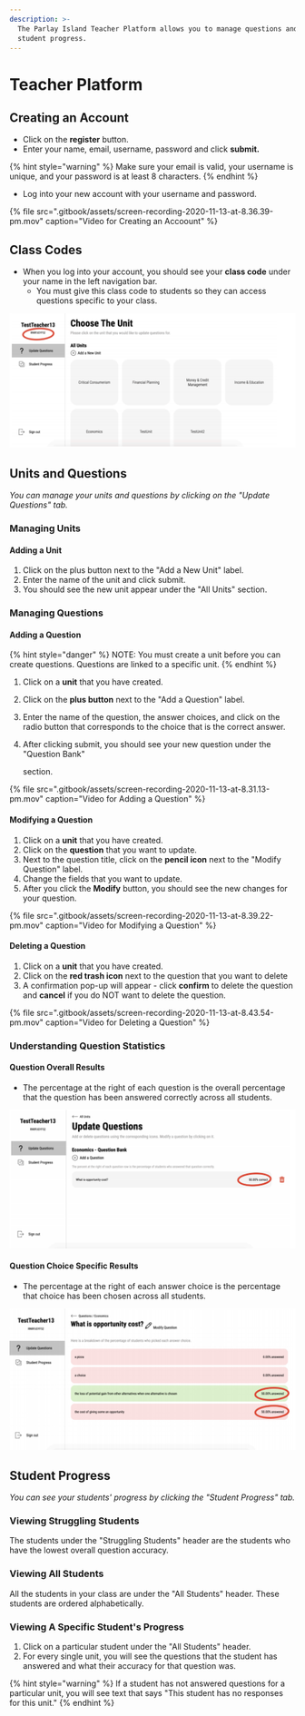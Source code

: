 ```yaml
---
description: >-
  The Parlay Island Teacher Platform allows you to manage questions and track
  student progress.
---
```


# Teacher Platform

## Creating an Account

* Click on the **register** button.
* Enter your name, email, username, password and click **submit.**

{% hint style="warning" %}
Make sure your email is valid, your username is unique, and your password is at least 8 characters.
{% endhint %}

* Log into your new account with your username and password.

{% file src=".gitbook/assets/screen-recording-2020-11-13-at-8.36.39-pm.mov" caption="Video for Creating an Accoount" %}

## Class Codes

* When you log into your account, you should see your **class code** under your name in the left navigation bar.
  * You must give this class code to students so they can access questions specific to your class.

![Class code is circled in red.](.gitbook/assets/screen-shot-2020-11-13-at-8.55.01-pm.png)

## Units and Questions

_You can manage your units and questions by clicking on the "Update Questions" tab._

### Managing Units

#### Adding a Unit

1. Click on the plus button next to the "Add a New Unit" label.  
 2. Enter the name of the unit and click submit.  
 3. You should see the new unit appear under the "All Units" section.

### Managing Questions 

#### Adding a Question

{% hint style="danger" %}
NOTE: You must create a unit before you can create questions. Questions are linked to a specific unit.
{% endhint %}

1. Click on a **unit** that you have created.
2. Click on the **plus button** next to the "Add a Question" label.
3. Enter the name of the question, the answer choices, and click on the radio button that corresponds to the choice that is the correct answer.
4. After clicking submit, you should see your new question under the "Question Bank"

   section.

{% file src=".gitbook/assets/screen-recording-2020-11-13-at-8.31.13-pm.mov" caption="Video for Adding a Question" %}

#### Modifying a Question

1. Click on a **unit** that you have created.
2. Click on the **question** that you want to update.
3. Next to the question title, click on the **pencil icon** next to the "Modify Question" label. 
4. Change the fields that you want to update.
5. After you click the **Modify** button, you should see the new changes for your question.

{% file src=".gitbook/assets/screen-recording-2020-11-13-at-8.39.22-pm.mov" caption="Video for Modifying a Question" %}

#### Deleting a Question

1. Click on a **unit** that you have created.
2. Click on the **red trash icon** next to the question that you want to delete
3. A confirmation pop-up will appear - click **confirm** to delete the question and **cancel** if you do NOT want to delete the question.

{% file src=".gitbook/assets/screen-recording-2020-11-13-at-8.43.54-pm.mov" caption="Video for Deleting a Question" %}

### Understanding Question Statistics

#### Question Overall Results

* The percentage at the right of each question is the overall percentage that the question has been answered correctly across all students.

![This question was answered correctly 50% of the time across all students.](.gitbook/assets/screen-shot-2020-11-13-at-8.55.13-pm.png)

#### Question Choice Specific Results

* The percentage at the right of each answer choice is the percentage that choice has been chosen across all students.

![50% of students answered choice C, and 50% of students answered choice D.](.gitbook/assets/screen-shot-2020-11-13-at-8.55.22-pm.png)

## Student Progress

_You can see your students' progress by clicking the "Student Progress" tab._

### Viewing Struggling Students

The students under the "Struggling Students" header are the students who have the lowest overall question accuracy.

### Viewing All Students

All the students in your class are under the "All Students" header. These students are ordered alphabetically.

### Viewing A Specific Student's Progress

1. Click on a particular student under the "All Students" header.
2. For every single unit, you will see the questions that the student has answered and what their accuracy for that question was.

{% hint style="warning" %}
If a student has not answered questions for a particular unit, you will see text that says "This student has no responses for this unit."
{% endhint %}





